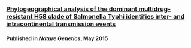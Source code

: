 ### [Phylogeographical analysis of the dominant multidrug-resistant H58 clade of Salmonella Typhi identifies inter- and intracontinental transmission events](http://www.dx.doi.org/10.1038/ng.3281)
#### Published in *Nature Genetics*, May 2015
